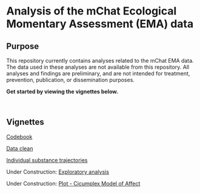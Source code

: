 <!-- README.md is generated from README.Rmd. Please edit that file -->
Analysis of the mChat Ecological Momentary Assessment (EMA) data
================================================================

Purpose
-------

This repository currently contains analyses related to the mChat EMA data. The data used in these analyses are not available from this repository. All analyses and findings are preliminary, and are not intended for treatment, prevention, publication, or dissemination purposes.

**Get started by viewing the vignettes below.**

 

Vignettes
---------

[Codebook](https://rawgit.com/mbcann01/mChatEMA/master/vignettes/codebook.html)

[Data clean](https://rawgit.com/mbcann01/mChatEMA/master/vignettes/data_clean.html)

[Individual substance trajectories](https://rawgit.com/mbcann01/mChatEMA/master/vignettes/lagged_mood.html)

Under Construction: [Exploratory analysis]()

Under Construction: [Plot - Cicumplex Model of Affect](https://rawgit.com/mbcann01/mChatEMA/master/vignettes/plot_circumplex_model_of_affect.html)
